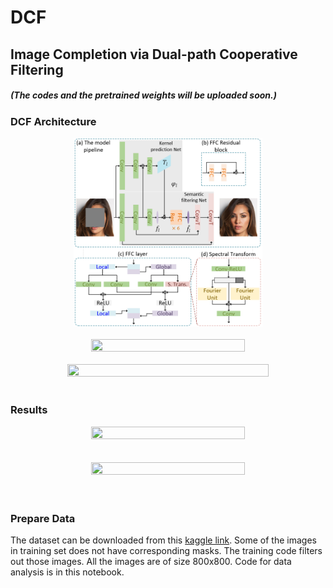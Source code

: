 # DCF

## Image Completion via Dual-path Cooperative Filtering  
##### (The codes and the pretrained weights will be uploaded soon.)



### DCF Architecture

<a href="http://tensorlayer.readthedocs.io">
<div align="center">
	<img src="Img/1.png" width="60%" height="40%"/>
</div>
</a> </pre> </pre> <br />


<a href="http://tensorlayer.readthedocs.io">
<div align="center">
	<img src="imgs/fig.2.png" width="70%" height="70%"/>
</div>
</a> </pre> </pre> <br />

<a href="http://tensorlayer.readthedocs.io">
<div align="center">
	<img src="imgs/fig.3.png" width="80%" height="80%"/>
</div>
</a> </pre> </pre> <br />

### Results


<a href="http://tensorlayer.readthedocs.io">
<div align="center">
	<img src="imgs/fig.4.png" width="70%" height="70%"/>
</div>
</a> <br /> <br />

<a href="http://tensorlayer.readthedocs.io">
<div align="center">
	<img src="imgs/fig.5.png" width="70%" height="70%"/>
</div>
</a> <br /> <br />



### Prepare Data

The dataset can be downloaded from this [kaggle link](https://www.kaggle.com/insaff/massachusetts-roads-dataset). Some of the images in training set does not have corresponding masks. The training code filters out those images. All the images are of size 800x800. Code for data analysis is in this notebook. 
  
